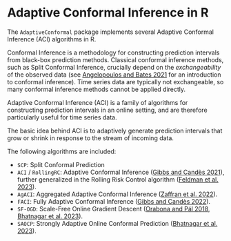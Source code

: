 # Adaptive Conformal Inference in R

The `AdaptiveConformal` package implements several Adaptive Conformal
Inference (ACI) algorithms in R.

Conformal Inference is a methodology for constructing prediction intervals from black-box prediction methods.
Classical conformal inference methods, such as Split Conformal Inference, crucially depend on the _exchangeability_ of the observed data (see [Angelopoulos and Bates 2021](https://arxiv.org/abs/2107.07511) for an introduction to conformal inference). Time series data are typically not exchangeable, so many conformal inference methods cannot be applied directly.

Adaptive Conformal Inference (ACI) is a family of algorithms for constructing prediction intervals in an online setting, and are therefore particularly useful for time series data.

The basic idea behind ACI is to adaptively generate prediction intervals that grow or shrink in response to the stream of incoming data.

The following algorithms are included:
- `SCP`: Split Conformal Prediction
- `ACI` / `RollingRC`: Adaptive Conformal Inference ([Gibbs and Candès 2021](https://arxiv.org/abs/2106.00170)), further generalized in the Rolling Risk Control algorithm ([Feldman et al. 2023](https://arxiv.org/abs/2205.09095)).
- `AgACI`: Aggregated Adaptive Conformal Inference ([Zaffran et al. 2022](https://proceedings.mlr.press/v162/zaffran22a.html)).
- `FACI`: Fully Adaptive Conformal Inference ([Gibbs and Candès 2022](https://arxiv.org/abs/2208.08401)).
- `SF-OGD`: Scale-Free Online Gradient Descent ([Orabona and Pál 2018](https://www.sciencedirect.com/science/article/pii/S0304397517308514), [Bhatnagar et al. 2023](https://arxiv.org/abs/2302.07869)).
- `SAOCP`: Strongly Adaptive Online Conformal Prediction ([Bhatnagar et al. 2023](https://arxiv.org/abs/2302.07869)).
